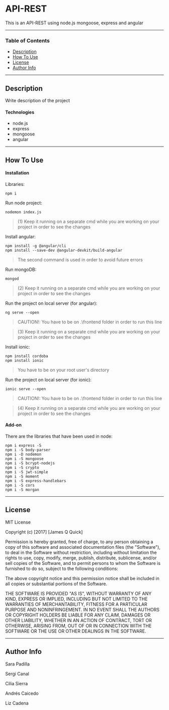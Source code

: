 # API-REST

This is an API-REST using node.js mongoose, express and angular 

---

### Table of Contents

- [Description](#description)
- [How To Use](#how-to-use)
- [License](#license)
- [Author Info](#author-info)

---

## Description

Write description of the project

#### Technologies

- node.js
- express
- mongoose
- angular

---

## How To Use

#### Installation

Libraries:

```
npm i
```

Run node project:

```
nodemon index.js
```
>(1) Keep it running on a separate cmd while you are working on your project in order to see the changes   

Install angular:

```
npm install -g @angular/cli
npm install --save-dev @angular-devkit/build-angular
```

>The second command is used in order to avoid future errors


Run mongoDB:

```
mongod
```

>(2) Keep it running on a separate cmd while you are working on your project in order to see the changes  

Run the project on local server (for angular):

```
ng serve --open
```
>CAUTION!: You have to be on .\frontend folder in order to run this line 

>(3) Keep it running on a separate cmd while you are working on your project in order to see the changes   

Install ionic:

```
npm install cordoba
npm install ionic
```
>You have to be on your root user's directory

Run the project on local server (for ionic):

```
ionic serve --open
```
>CAUTION!: You have to be on .\frontend folder in order to run this line 

>(4) Keep it running on a separate cmd while you are working on your project in order to see the changes   

#### Add-on

There are the libraries that have been used in node:

```
npm i express -S
npm i -S body-parser
npm i -D nodemon
npm i -S mongoose
npm i -S bcrypt-nodejs
npm i -S crypto
npm i -S jwt-simple
npm i -S moment
npm i -S express-handlebars
npm i -S cors
npm i -S morgan
```

---


## License

MIT License

Copyright (c) [2017] [James Q Quick]

Permission is hereby granted, free of charge, to any person obtaining a copy
of this software and associated documentation files (the "Software"), to deal
in the Software without restriction, including without limitation the rights
to use, copy, modify, merge, publish, distribute, sublicense, and/or sell
copies of the Software, and to permit persons to whom the Software is
furnished to do so, subject to the following conditions:

The above copyright notice and this permission notice shall be included in all
copies or substantial portions of the Software.

THE SOFTWARE IS PROVIDED "AS IS", WITHOUT WARRANTY OF ANY KIND, EXPRESS OR
IMPLIED, INCLUDING BUT NOT LIMITED TO THE WARRANTIES OF MERCHANTABILITY,
FITNESS FOR A PARTICULAR PURPOSE AND NONINFRINGEMENT. IN NO EVENT SHALL THE
AUTHORS OR COPYRIGHT HOLDERS BE LIABLE FOR ANY CLAIM, DAMAGES OR OTHER
LIABILITY, WHETHER IN AN ACTION OF CONTRACT, TORT OR OTHERWISE, ARISING FROM,
OUT OF OR IN CONNECTION WITH THE SOFTWARE OR THE USE OR OTHER DEALINGS IN THE
SOFTWARE.

---

## Author Info

Sara Padilla

Sergi Canal

Cilia Sierra

Andrés Caicedo

Liz Cadena

